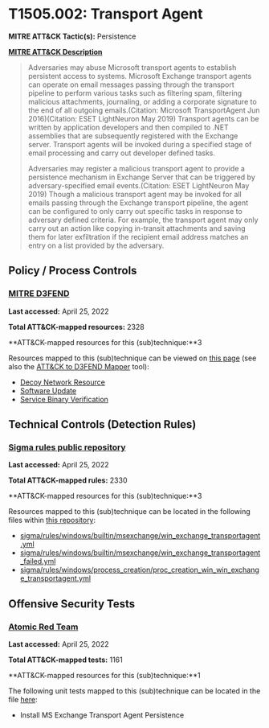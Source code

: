 # T1505.002: Transport Agent
**MITRE ATT&CK Tactic(s):** Persistence

**[MITRE ATT&CK Description](https://attack.mitre.org/techniques/T1505/002)**
<blockquote>Adversaries may abuse Microsoft transport agents to establish persistent access to systems. Microsoft Exchange transport agents can operate on email messages passing through the transport pipeline to perform various tasks such as filtering spam, filtering malicious attachments, journaling, or adding a corporate signature to the end of all outgoing emails.(Citation: Microsoft TransportAgent Jun 2016)(Citation: ESET LightNeuron May 2019) Transport agents can be written by application developers and then compiled to .NET assemblies that are subsequently registered with the Exchange server. Transport agents will be invoked during a specified stage of email processing and carry out developer defined tasks. 

Adversaries may register a malicious transport agent to provide a persistence mechanism in Exchange Server that can be triggered by adversary-specified email events.(Citation: ESET LightNeuron May 2019) Though a malicious transport agent may be invoked for all emails passing through the Exchange transport pipeline, the agent can be configured to only carry out specific tasks in response to adversary defined criteria. For example, the transport agent may only carry out an action like copying in-transit attachments and saving them for later exfiltration if the recipient email address matches an entry on a list provided by the adversary. </blockquote>
## Policy / Process Controls
### [MITRE D3FEND](https://d3fend.mitre.org/)
**Last accessed:** April 25, 2022

**Total ATT&CK-mapped resources:** 2328

**ATT&CK-mapped resources for this (sub)technique:**3

Resources mapped to this (sub)technique can be viewed on [this page](https://d3fend.mitre.org/) (see also the [ATT&CK to D3FEND Mapper](https://d3fend.mitre.org/tools/attack-mapper) tool):

* [Decoy Network Resource](https://d3fend.mitre.org/techniques/d3f:DecoyNetworkResource)
* [Software Update](https://d3fend.mitre.org/techniques/d3f:SoftwareUpdate)
* [Service Binary Verification](https://d3fend.mitre.org/techniques/d3f:ServiceBinaryVerification)

## Technical Controls (Detection Rules)
### [Sigma rules public repository](https://github.com/SigmaHQ/sigma)
**Last accessed:** April 25, 2022

**Total ATT&CK-mapped rules:** 2330

**ATT&CK-mapped resources for this (sub)technique:**3

Resources mapped to this (sub)technique can be located in the following files within [this repository](https://github.com/SigmaHQ/sigma/tree/master/rules):

* [sigma/rules/windows/builtin/msexchange/win_exchange_transportagent.yml](https://github.com/SigmaHQ/sigma/blob/master/rules/windows/builtin/msexchange/win_exchange_transportagent.yml)
* [sigma/rules/windows/builtin/msexchange/win_exchange_transportagent_failed.yml](https://github.com/SigmaHQ/sigma/blob/master/rules/windows/builtin/msexchange/win_exchange_transportagent_failed.yml)
* [sigma/rules/windows/process_creation/proc_creation_win_win_exchange_transportagent.yml](https://github.com/SigmaHQ/sigma/blob/master/rules/windows/process_creation/proc_creation_win_win_exchange_transportagent.yml)


## Offensive Security Tests
### [Atomic Red Team](https://github.com/redcanaryco/atomic-red-team)
**Last accessed:** April 25, 2022

**Total ATT&CK-mapped tests:** 1161

**ATT&CK-mapped resources for this (sub)technique:**1

The following unit tests mapped to this (sub)technique can be located in the file [here](https://github.com/redcanaryco/atomic-red-team/tree/master/atomics/T1505.002/T1505.002.yaml):

* Install MS Exchange Transport Agent Persistence

